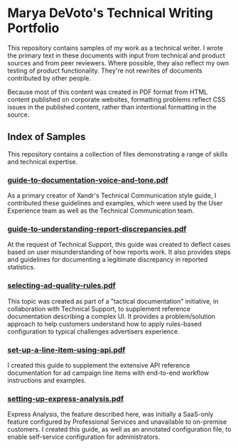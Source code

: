 # Marya DeVoto's Technical Writing Portfolio

This repository contains samples of my work as a technical writer. I wrote the primary text in these documents with input from technical and product sources and from peer reviewers. Where possible, they also reflect my own testing of product functionality. They're not rewrites of documents contributed by other people. 

Because most of this content was created in PDF format from HTML content published on corporate websites, formatting problems reflect CSS issues in the published content, rather than intentional formatting in the source. 

## Index of Samples

This repository contains a collection of files demonstrating a range of skills and technical expertise. 

### [guide-to-documentation-voice-and-tone.pdf](/guide-to-documentation-voice-and-tone.pdf)

As a primary creator of Xandr's Technical Communication style guide, I contributed these guidelines and examples, which were used by the User Experience team as well as the Technical Communication team.

### [guide-to-understanding-report-discrepancies.pdf](guide-to-understanding-report-discrepancies.pdf)

At the request of Technical Support, this guide was created to deflect cases based on user misunderstanding of how reports work. It also provides steps and guidelines for documenting a legitimate discrepancy in reported statistics.  

### [selecting-ad-quality-rules.pdf](selecting-ad-quality-rules.pdf)

This topic was created as part of a "tactical documentation" initiative, in collaboration with Technical Support, to supplement reference documentation describing a complex UI. It provides a problem/solution approach to help customers understand how to apply rules-based configuration to typical challenges advertisers experience.  

### [set-up-a-line-item-using-api.pdf](set-up-a-line-item-using-api.pdf)

I created this guide to supplement the extensive API reference documentation for ad campaign line items with end-to-end workflow instructions and examples. 

### [setting-up-express-analysis.pdf](setting-up-express-analysis.pdf)

Express Analysis, the feature described here, was initially a SaaS-only feature configured by Professional Services and unavailable to on-premise customers. I created this guide, as well as an annotated configuration file, to enable self-service configuration for administrators.  

